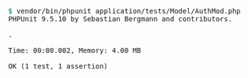 <pre><font color="#26A269"><b>$</b></font><b> </b>vendor/bin/phpunit application/tests/Model/AuthMod.php
PHPUnit 9.5.10 by Sebastian Bergmann and contributors.

.                                                                   1 / 1 (100%)

Time: 00:00.002, Memory: 4.00 MB

OK (1 test, 1 assertion)
</pre>